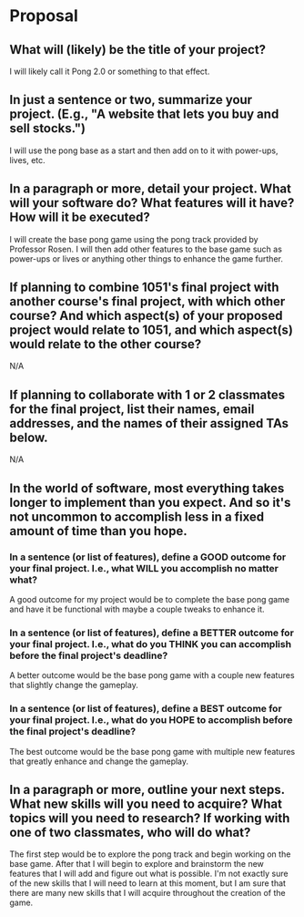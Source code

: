 # Proposal

## What will (likely) be the title of your project?

I will likely call it Pong 2.0 or something to that effect.

## In just a sentence or two, summarize your project. (E.g., "A website that lets you buy and sell stocks.")

I will use the pong base as a start and then add on to it with power-ups, lives, etc. 

## In a paragraph or more, detail your project. What will your software do? What features will it have? How will it be executed?

I will create the base pong game using the pong track provided by Professor Rosen. I will then add other features to the base game such as power-ups or lives or anything other things to enhance the game further. 

## If planning to combine 1051's final project with another course's final project, with which other course? And which aspect(s) of your proposed project would relate to 1051, and which aspect(s) would relate to the other course?

N/A

## If planning to collaborate with 1 or 2 classmates for the final project, list their names, email addresses, and the names of their assigned TAs below.

N/A

## In the world of software, most everything takes longer to implement than you expect. And so it's not uncommon to accomplish less in a fixed amount of time than you hope.

### In a sentence (or list of features), define a GOOD outcome for your final project. I.e., what WILL you accomplish no matter what?

A good outcome for my project would be to complete the base pong game and have it be functional with maybe a couple tweaks to enhance it. 

### In a sentence (or list of features), define a BETTER outcome for your final project. I.e., what do you THINK you can accomplish before the final project's deadline?

A better outcome would be the base pong game with a couple new features that slightly change the gameplay.

### In a sentence (or list of features), define a BEST outcome for your final project. I.e., what do you HOPE to accomplish before the final project's deadline?

The best outcome would be the base pong game with multiple new features that greatly enhance and change the gameplay.  

## In a paragraph or more, outline your next steps. What new skills will you need to acquire? What topics will you need to research? If working with one of two classmates, who will do what?

The first step would be to explore the pong track and begin working on the base game. After that I will begin to explore and brainstorm the new features that I will add and figure out what is possible. I'm not exactly sure of the new skills that I will need to learn at this moment, but I am sure that there are many new skills that I will acquire throughout the creation of the game. 
